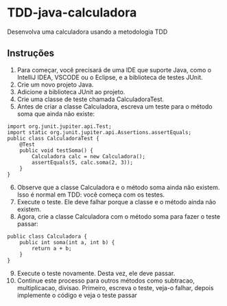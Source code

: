 # TDD-java-calculadora
Desenvolva uma calculadora usando a metodologia TDD

## Instruções
1. Para começar, você precisará de uma IDE que suporte Java,
   como o IntelliJ IDEA, VSCODE ou o Eclipse, e a biblioteca de
   testes JUnit.
2. Crie um novo projeto Java.
3. Adicione a biblioteca JUnit ao projeto.
4. Crie uma classe de teste chamada CalculadoraTest.
5. Antes de criar a classe Calculadora, escreva um teste para o
   método soma que ainda não existe:

```
import org.junit.jupiter.api.Test;
import static org.junit.jupiter.api.Assertions.assertEquals;
public class CalculadoraTest {
    @Test
    public void testSoma() {
        Calculadora calc = new Calculadora();
        assertEquals(5, calc.soma(2, 3));
    }
}
```

6. Observe que a classe Calculadora e o método soma ainda
   não existem. Isso é normal em TDD: você começa com os
   testes.
7. Execute o teste. Ele deve falhar porque a classe e o método
   ainda não existem.
8. Agora, crie a classe Calculadora com o método soma para
   fazer o teste passar:

```
public class Calculadora {
    public int soma(int a, int b) {
        return a + b;
    }
}
```
9. Execute o teste novamente. Desta vez, ele deve passar.
10. Continue este processo para outros métodos como
    subtracao, multiplicacao, divisao. Primeiro, escreva o teste,
    veja-o falhar, depois implemente o código e veja o teste
    passar